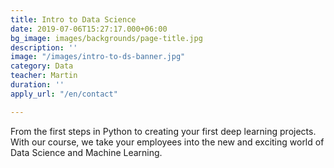 ```yaml
---
title: Intro to Data Science
date: 2019-07-06T15:27:17.000+06:00
bg_image: images/backgrounds/page-title.jpg
description: ''
image: "/images/intro-to-ds-banner.jpg"
category: Data
teacher: Martin
duration: ''
apply_url: "/en/contact"

---
```

From the first steps in Python to creating your first deep learning projects. With our course, we take your employees into the new and exciting world of Data Science and Machine Learning. 
